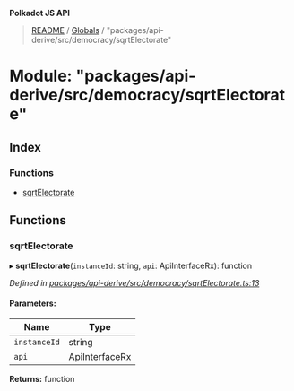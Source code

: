 **Polkadot JS API**

> [README](../README.md) / [Globals](../globals.md) / "packages/api-derive/src/democracy/sqrtElectorate"

# Module: "packages/api-derive/src/democracy/sqrtElectorate"

## Index

### Functions

* [sqrtElectorate](_packages_api_derive_src_democracy_sqrtelectorate_.md#sqrtelectorate)

## Functions

### sqrtElectorate

▸ **sqrtElectorate**(`instanceId`: string, `api`: ApiInterfaceRx): function

*Defined in [packages/api-derive/src/democracy/sqrtElectorate.ts:13](https://github.com/polkadot-js/api/blob/73ffb034d/packages/api-derive/src/democracy/sqrtElectorate.ts#L13)*

#### Parameters:

Name | Type |
------ | ------ |
`instanceId` | string |
`api` | ApiInterfaceRx |

**Returns:** function
